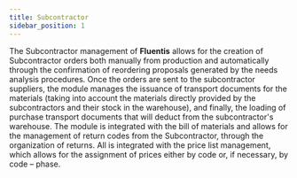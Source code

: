 ```yaml
---
title: Subcontractor
sidebar_position: 1
---
```


The Subcontractor management of **Fluentis** allows for the creation of Subcontractor orders both manually from production and automatically through the confirmation of reordering proposals generated by the needs analysis procedures.
Once the orders are sent to the subcontractor suppliers, the module manages the issuance of transport documents for the materials (taking into account the materials directly provided by the subcontractors and their stock in the warehouse), and finally, the loading of purchase transport documents that will deduct from the subcontractor's warehouse.
The module is integrated with the bill of materials and allows for the management of return codes from the Subcontractor, through the organization of returns.
All is integrated with the price list management, which allows for the assignment of prices either by code or, if necessary, by code – phase.